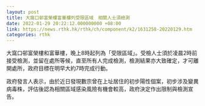 ```yaml
---
layout: post
title: 大窩口邨富榮樓富華樓列受限區域　相關人士須檢測
date: 2022-01-29 20:22:12.000000000 +08:00
link: https://news.rthk.hk/rthk/ch/component/k2/1631258-20220129.htm
categories: rthk
---
```


大窩口邨富榮樓和富華樓，晚上8時起列為「受限區域」。受檢人士須於凌晨2時前接受檢測，並留在處所等候，直至所有人完成檢測，檢測結果亦大致確定，才可離開處所，政府目標在明早大約7時完成行動。

政府發言人表示，由於近日發現數宗曾在上址居住的初步陽性個案，初步涉及變異病毒株，評估後認為相關區域感染風險有機會較高，政府決定作出限制與檢測宣告。
